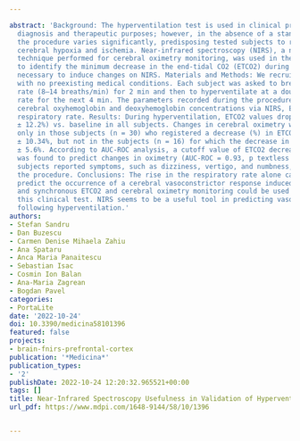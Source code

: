 ---
abstract: 'Background: The hyperventilation test is used in clinical practice for
  diagnosis and therapeutic purposes; however, in the absence of a standardized protocol,
  the procedure varies significantly, predisposing tested subjects to risks such as
  cerebral hypoxia and ischemia. Near-infrared spectroscopy (NIRS), a noninvasive
  technique performed for cerebral oximetry monitoring, was used in the present study
  to identify the minimum decrease in the end-tidal CO2 (ETCO2) during hyperventilation
  necessary to induce changes on NIRS. Materials and Methods: We recruited 46 volunteers
  with no preexisting medical conditions. Each subject was asked to breathe at a baseline
  rate (8–14 breaths/min) for 2 min and then to hyperventilate at a double respiratory
  rate for the next 4 min. The parameters recorded during the procedure were the regional
  cerebral oxyhemoglobin and deoxyhemoglobin concentrations via NIRS, ETCO2, and the
  respiratory rate. Results: During hyperventilation, ETCO2 values dropped (31.4%
  ± 12.2%) vs. baseline in all subjects. Changes in cerebral oximetry were observed
  only in those subjects (n = 30) who registered a decrease (%) in ETCO2 of 37.58%
  ± 10.34%, but not in the subjects (n = 16) for which the decrease in ETCO2 was 20.31%
  ± 5.6%. According to AUC-ROC analysis, a cutoff value of ETCO2 decrease textgreater26%
  was found to predict changes in oximetry (AUC-ROC = 0.93, p textless 0.0001). Seven
  subjects reported symptoms, such as dizziness, vertigo, and numbness, throughout
  the procedure. Conclusions: The rise in the respiratory rate alone cannot effectively
  predict the occurrence of a cerebral vasoconstrictor response induced by hyperventilation,
  and synchronous ETCO2 and cerebral oximetry monitoring could be used to validate
  this clinical test. NIRS seems to be a useful tool in predicting vasoconstriction
  following hyperventilation.'
authors:
- Stefan Sandru
- Dan Buzescu
- Carmen Denise Mihaela Zahiu
- Ana Spataru
- Anca Maria Panaitescu
- Sebastian Isac
- Cosmin Ion Balan
- Ana-Maria Zagrean
- Bogdan Pavel
categories:
- PortaLite
date: '2022-10-24'
doi: 10.3390/medicina58101396
featured: false
projects:
- brain-fnirs-prefrontal-cortex
publication: '*Medicina*'
publication_types:
- '2'
publishDate: 2022-10-24 12:20:32.965521+00:00
tags: []
title: Near-Infrared Spectroscopy Usefulness in Validation of Hyperventilation Test
url_pdf: https://www.mdpi.com/1648-9144/58/10/1396

---
